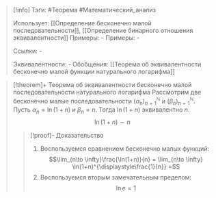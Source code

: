 > [!info]
> Тэги: #Теорема #Математический_анализ   
> 
> Использует: [[Определение бесконечно малой последовательности]], [[Определение бинарного отношения эквивалентности]]
> Примеры: *-*
> Примеры: *-*
> 
> Ссылки: *-*
> 
> Эквивалентности: *-*
> Обобщения: [[Теорема об эквивалентности бесконечно малой функции натурального логарифма]]

> [!theorem]+ Теорема об эквивалентности бесконечно малой последовательности натурального логарифма 
> Рассмотрим две бесконечно малые последовательности $(\alpha_n)_{n=1}^{\mathbb N}$ и $(\beta_n)_{n=1}^{\mathbb N}$. Пусть $\alpha_n = \ln (1+n)$ и $\beta_n = n$. Тогда $\ln (1+n)$ эквивалентно $n$.
> $$\ln (1+n) \sim n$$
> > [!proof]- Доказательство
> > 1. Воспользуемся сравнением бесконечно малых функций: $$\lim_{n\to \infty}\frac{\ln(1+n)}{n} = \lim_{n\to \infty} \ln(1+n)^{\displaystyle\frac{1}{n}} =$$
> > 2. Воспользуемся вторым замечательным пределом: $$\ln e = 1$$ 

